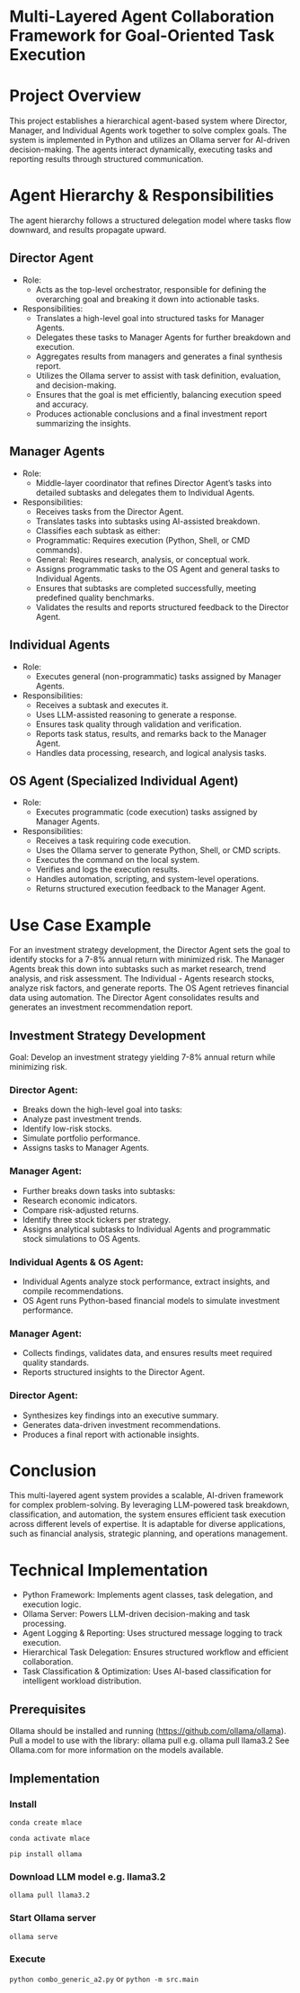 # Multi-Layered Agent Collaboration Framework for Goal-Oriented Task Execution

# Project Overview
This project establishes a hierarchical agent-based system where Director, Manager, and Individual Agents work together to solve complex goals. The system is implemented in Python and utilizes an Ollama server for AI-driven decision-making. The agents interact dynamically, executing tasks and reporting results through structured communication.

# Agent Hierarchy & Responsibilities
The agent hierarchy follows a structured delegation model where tasks flow downward, and results propagate upward.

## Director Agent
- Role:
  - Acts as the top-level orchestrator, responsible for defining the overarching goal and breaking it down into actionable tasks.
- Responsibilities:
  - Translates a high-level goal into structured tasks for Manager Agents.
  - Delegates these tasks to Manager Agents for further breakdown and execution.
  - Aggregates results from managers and generates a final synthesis report.
  - Utilizes the Ollama server to assist with task definition, evaluation, and decision-making.
  - Ensures that the goal is met efficiently, balancing execution speed and accuracy.
  - Produces actionable conclusions and a final investment report summarizing the insights.
## Manager Agents
- Role:
  - Middle-layer coordinator that refines Director Agent’s tasks into detailed subtasks and delegates them to Individual Agents.
- Responsibilities:
  - Receives tasks from the Director Agent.
  - Translates tasks into subtasks using AI-assisted breakdown.
  - Classifies each subtask as either:
  - Programmatic: Requires execution (Python, Shell, or CMD commands).
  - General: Requires research, analysis, or conceptual work.
  - Assigns programmatic tasks to the OS Agent and general tasks to Individual Agents.
  - Ensures that subtasks are completed successfully, meeting predefined quality benchmarks.
  - Validates the results and reports structured feedback to the Director Agent.
## Individual Agents
- Role:
  - Executes general (non-programmatic) tasks assigned by Manager Agents.
- Responsibilities:
  - Receives a subtask and executes it.
  - Uses LLM-assisted reasoning to generate a response.
  - Ensures task quality through validation and verification.
  - Reports task status, results, and remarks back to the Manager Agent.
  - Handles data processing, research, and logical analysis tasks.
## OS Agent (Specialized Individual Agent)
- Role:
  - Executes programmatic (code execution) tasks assigned by Manager Agents.
- Responsibilities:
  - Receives a task requiring code execution.
  - Uses the Ollama server to generate Python, Shell, or CMD scripts.
  - Executes the command on the local system.
  - Verifies and logs the execution results.
  - Handles automation, scripting, and system-level operations.
  - Returns structured execution feedback to the Manager Agent.

# Use Case Example
For an investment strategy development, the Director Agent sets the goal to identify stocks for a 7-8% annual return with minimized risk. The Manager Agents break this down into subtasks such as market research, trend analysis, and risk assessment. The Individual - Agents research stocks, analyze risk factors, and generate reports. The OS Agent retrieves financial data using automation. The Director Agent consolidates results and generates an investment recommendation report.
## Investment Strategy Development
Goal: Develop an investment strategy yielding 7-8% annual return while minimizing risk.
### Director Agent:
- Breaks down the high-level goal into tasks:
- Analyze past investment trends.
- Identify low-risk stocks.
- Simulate portfolio performance.
- Assigns tasks to Manager Agents.
### Manager Agent:
- Further breaks down tasks into subtasks:
- Research economic indicators.
- Compare risk-adjusted returns.
- Identify three stock tickers per strategy.
- Assigns analytical subtasks to Individual Agents and programmatic stock simulations to OS Agents.
### Individual Agents & OS Agent:
- Individual Agents analyze stock performance, extract insights, and compile recommendations.
- OS Agent runs Python-based financial models to simulate investment performance.
### Manager Agent:
- Collects findings, validates data, and ensures results meet required quality standards.
- Reports structured insights to the Director Agent.
### Director Agent:
- Synthesizes key findings into an executive summary.
- Generates data-driven investment recommendations.
- Produces a final report with actionable insights.
# Conclusion
This multi-layered agent system provides a scalable, AI-driven framework for complex problem-solving. By leveraging LLM-powered task breakdown, classification, and automation, the system ensures efficient task execution across different levels of expertise. It is adaptable for diverse applications, such as financial analysis, strategic planning, and operations management.


# Technical Implementation
- Python Framework: Implements agent classes, task delegation, and execution logic.
- Ollama Server: Powers LLM-driven decision-making and task processing.
- Agent Logging & Reporting: Uses structured message logging to track execution.
- Hierarchical Task Delegation: Ensures structured workflow and efficient collaboration.
- Task Classification & Optimization: Uses AI-based classification for intelligent workload distribution.

## Prerequisites
Ollama should be installed and running (https://github.com/ollama/ollama).
Pull a model to use with the library: ollama pull <model> e.g. ollama pull llama3.2
See Ollama.com for more information on the models available.

## Implementation
### Install
`conda create mlace`

`conda activate mlace`

`pip install ollama`
### Download LLM model e.g. llama3.2
`ollama pull llama3.2`
### Start Ollama server
`ollama serve`
### Execute
`python combo_generic_a2.py` or 
`python -m src.main` 


